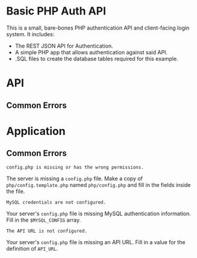 # Basic PHP Auth API

This is a small, bare-bones PHP authentication API and client-facing login system.  It includes:

 - The REST JSON API for Authentication.
 - A simple PHP app that allows authentication against said API.
 - .SQL files to create the database tables required for this example.

# API

## Common Errors

# Application

## Common Errors

    config.php is missing or has the wrong permissions.

The server is missing a `config.php` file.  Make a copy of `php/config.template.php` named `php/config.php` and fill in the fields inside the file.

    MySQL credentials are not configured.

Your server's `config.php` file is missing MySQL authentication information.  Fill in the `$MYSQL_CONFIG` array.

    The API URL is not configured.

Your server's `config.php` file is missing an API URL.  Fill in a value for the definition of `API_URL`.

